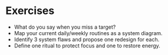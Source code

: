 # Exercises

- What do you say when you miss a target?
- Map your current daily/weekly routines as a system diagram.
- Identify 3 system flaws and propose one redesign for each.
- Define one ritual to protect focus and one to restore energy.
